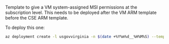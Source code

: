Template to give a VM system-assigned MSI permissions at the subscription level.
This needs to be deployed after the VM ARM template before the CSE ARM template.

To deploy this one:

```bash
az deployment create -l usgovvirginia -n $(date +%Y%m%d__%H%M%S) --template-file azure-deploy.json
```